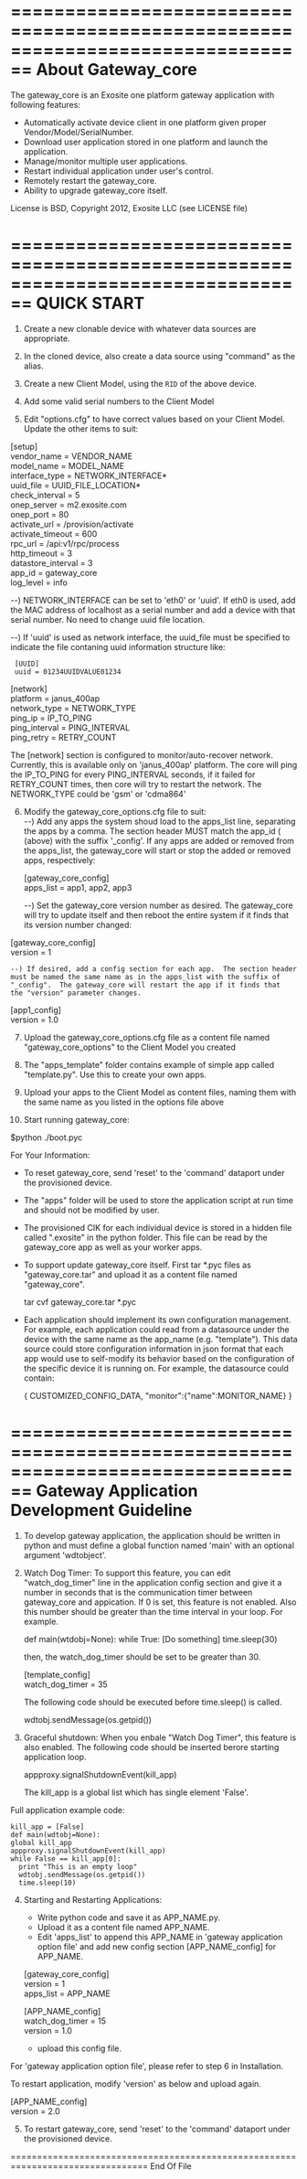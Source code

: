 ================================================================================
About Gateway_core
================================================================================

The gateway_core is an Exosite one platform gateway application with following features: 

* Automatically activate device client in one platform given proper Vendor/Model/SerialNumber.
* Download user application stored in one platform and launch the application.
* Manage/monitor multiple user applications.
* Restart individual application under user's control.
* Remotely restart the gateway_core.
* Ability to upgrade gateway_core itself.

License is BSD, Copyright 2012, Exosite LLC (see LICENSE file)

================================================================================
QUICK START
================================================================================

1. Create a new clonable device with whatever data sources are appropriate.

2. In the cloned device, also create a data source using "command" as the alias.

3. Create a new Client Model, using the `RID` of the above device.

4. Add some valid serial numbers to the Client Model

5. Edit "options.cfg" to have correct values based on your Client Model.
   Update the other items to suit:

  [setup]  
  vendor_name = VENDOR_NAME  
  model_name = MODEL_NAME  
  interface_type = NETWORK_INTERFACE*  
  uuid_file = UUID_FILE_LOCATION*  
  check_interval = 5  
  onep_server = m2.exosite.com  
  onep_port = 80  
  activate_url = /provision/activate  
  activate_timeout = 600  
  rpc_url = /api:v1/rpc/process  
  http_timeout = 3  
  datastore_interval = 3  
  app_id = gateway_core  
  log_level = info  
  
  --) NETWORK_INTERFACE can be set to 'eth0' or 'uuid'. If eth0 is used,
      add the MAC address of localhost as a serial number and add a device with
      that serial number. No need to change uuid file location.

  --) If 'uuid' is used as network interface, the uuid_file must be specified to
      indicate the file contaning uuid information structure like:

     [UUID]  
     uuid = 01234UUIDVALUE01234

  [network]  
  platform = janus_400ap  
  network_type = NETWORK_TYPE  
  ping_ip = IP_TO_PING  
  ping_interval = PING_INTERVAL  
  ping_retry = RETRY_COUNT  

  The [network] section is configured to monitor/auto-recover network.
  Currently, this is available only on 'janus_400ap' platform. The core
  will ping the IP_TO_PING for every PING_INTERVAL seconds, if it failed
  for RETRY_COUNT times, then core will try to restart the network.
  The NETWORK_TYPE could be 'gsm' or 'cdma864'

6. Modify the gateway_core_options.cfg file to suit:  
    --) Add any apps the system shoud load to the apps_list line, separating
    the apps by a comma.  The section header MUST match the app_id (
    (above) with the suffix '_config'.  If any apps are added or removed
    from the apps_list, the gateway_core will start or stop the added
    or removed apps, respectively:

   [gateway_core_config]  
   apps_list = app1, app2, app3

    --) Set the gateway_core version number as desired.  The gateway_core
    will try to update itself and then reboot the entire system if it
    finds that its version number changed:

  [gateway_core_config]  
  version = 1

    --) If desired, add a config section for each app.  The section header
    must be named the same name as in the apps_list with the suffix of
    "_config".  The gateway_core will restart the app if it finds that
    the "version" parameter changes.

  [app1_config]  
  version = 1.0


7. Upload the gateway_core_options.cfg file as a content file named
   "gateway_core_options" to the Client Model you created

8. The "apps_template" folder contains example of simple app called
   "template.py".  Use this to create your own apps.

9. Upload your apps to the Client Model as content files, naming them
   with the same name as you listed in the options file above

10. Start running gateway_core:

   $python ./boot.pyc

For Your Information:  
* To reset gateway_core, send 'reset' to the 'command' dataport under the
  provisioned device.

* The "apps" folder will be used to store the application script at run time
  and should not be modified by user.

* The provisioned CIK for each individual device is stored in a hidden
  file called ".exosite" in the python folder.  This file can be read
  by the gateway_core app as well as your worker apps.

* To support update gateway_core itself. First tar *.pyc files as
  "gateway_core.tar" and upload it as a content file named "gateway_core".

    tar cvf gateway_core.tar *.pyc

* Each application should implement its own configuration management.
  For example, each application could read from a datasource under
  the device with the same name as the app_name (e.g. "template").
  This data source could store configuration information in json
  format that each app would use to self-modify its behavior based
  on the configuration of the specific device it is running on.  For
  example, the datasource could contain:

  {
    CUSTOMIZED_CONFIG_DATA,
    "monitor":{"name":MONITOR_NAME}
  }


================================================================================
Gateway Application Development Guideline
================================================================================

1) To develop gateway application, the application should be written in python
   and must define a global function named 'main' with an optional argument
   'wdtobject'.

2) Watch Dog Timer:
   To support this feature, you can edit "watch_dog_timer" line in the application
   config section and give it a number in seconds that is the communication timer
   between gateway_core and appication. If 0 is set, this feature is not enabled.
   Also this number should be greater than the time interval in your loop.
   For example.

     def main(wtdobj=None):
     while True:
       [Do something]
       time.sleep(30)

   then, the watch_dog_timer should be set to be greater than 30.

   [template_config]  
   watch_dog_timer = 35

   The following code should be executed before time.sleep() is called.

    wdtobj.sendMessage(os.getpid())

3) Graceful shutdown:
   When you enbale "Watch Dog Timer", this feature is also enabled. The following
   code should be inserted berore starting application loop.

    appproxy.signalShutdownEvent(kill_app)

   The kill_app is a global list which has single element 'False'.

  Full application example code:

    kill_app = [False]
    def main(wdtobj=None):
    global kill_app
    appproxy.signalShutdownEvent(kill_app)
    while False == kill_app[0]:
      print "This is an empty loop"
      wdtobj.sendMessage(os.getpid())
      time.sleep(10)

4) Starting and Restarting Applications:  
   * Write python code and save it as APP_NAME.py.  
   * Upload it as a content file named APP_NAME.  
   * Edit 'apps_list' to append this APP_NAME in 'gateway application option file'
     and add new config section [APP_NAME_config] for APP_NAME.
       
    [gateway_core_config]  
    version = 1  
    apps_list = APP_NAME

    [APP_NAME_config]  
    watch_dog_timer = 15  
    version = 1.0
  
   * upload this config file.  

  For 'gateway application option file', please refer to step 6 in Installation.

  To restart application, modify 'version' as below and upload again.

  [APP_NAME_config]  
  version = 2.0

5) To restart gateway_core, send 'reset' to the 'command' dataport under the
   provisioned device.

================================================================================
End Of File
